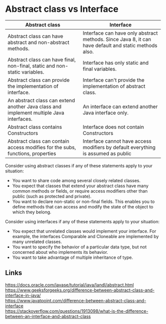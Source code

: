 # Abstract class vs Interface

| Abstract class  | Interface  |
|---|---|
| Abstract class can have abstract and non-abstract methods.  | Interface can have only abstract methods. Since Java 8, it can have default and static methods also.  |
| Abstract class can have final, non-final, static and non-static variables.  | Interface has only static and final variables.  |
| Abstract class can provide the implementation of interface.  | Interface can't provide the implementation of abstract class.  |
| An abstract class can extend another Java class and implement multiple Java interfaces.  |  An interface can extend another Java interface only. |
| Abstract class contains Constructors  | Interface does not contain Constructors  |
| Abstract class can contain access modifies for the subs, functions, properties  | Interface cannot have access modifiers by default everything is assumed as public  |

Consider using abstract classes if any of these statements apply to your situation:
- You want to share code among several closely related classes.
- You expect that classes that extend your abstract class have many common methods or fields, or require access modifiers other than public (such as protected and private).
- You want to declare non-static or non-final fields. This enables you to define methods that can access and modify the state of the object to which they belong.

Consider using interfaces if any of these statements apply to your situation:
- You expect that unrelated classes would implement your interface. For example, the interfaces Comparable and Cloneable are implemented by many unrelated classes.
- You want to specify the behavior of a particular data type, but not concerned about who implements its behavior.
- You want to take advantage of multiple inheritance of type.


## Links
https://docs.oracle.com/javase/tutorial/java/IandI/abstract.html  
https://www.geeksforgeeks.org/difference-between-abstract-class-and-interface-in-java/  
https://www.javatpoint.com/difference-between-abstract-class-and-interface    
https://stackoverflow.com/questions/1913098/what-is-the-difference-between-an-interface-and-abstract-class    
